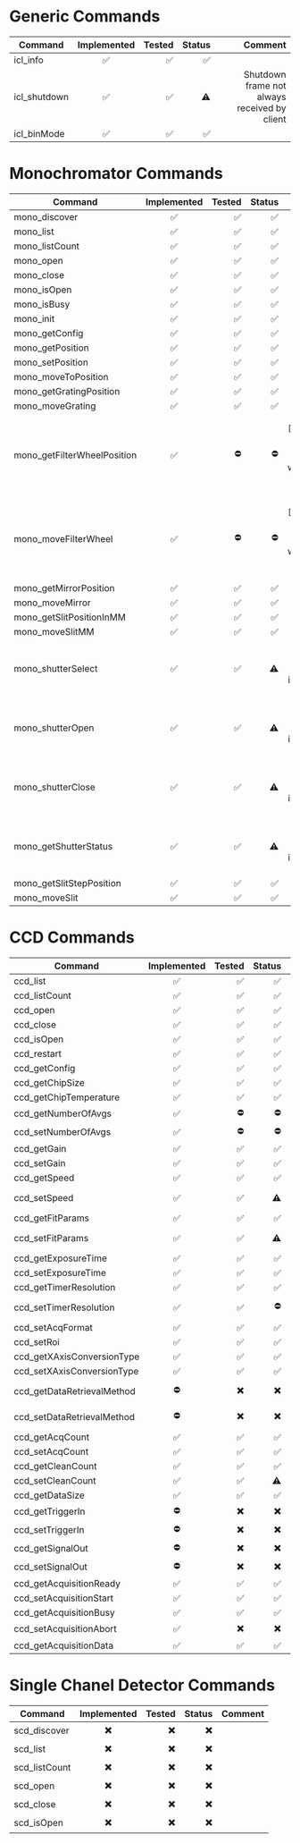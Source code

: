 # Generic Commands

| Command      | Implemented | Tested | Status |                                      Comment |
|--------------|:-----------:|-------:|-------:|---------------------------------------------:|
| icl_info     |      ✅     |     ✅ |     ✅ |                                              |
| icl_shutdown |      ✅     |     ✅ |      ⚠️ | Shutdown frame not always received by client |
| icl_binMode  |      ✅     |     ✅ |     ✅ |                                              |

# Monochromator Commands

| Command                     | Implemented | Tested | Status |                                                                             Comment |
|-----------------------------|:-----------:|-------:|-------:|------------------------------------------------------------------------------------:|
| mono_discover               |      ✅     |     ✅ |     ✅ |                                                                                     |
| mono_list                   |      ✅     |     ✅ |     ✅ |                                                                                     |
| mono_listCount              |      ✅     |     ✅ |     ✅ |                                                                                     |
| mono_open                   |      ✅     |     ✅ |     ✅ |                                                                                     |
| mono_close                  |      ✅     |     ✅ |     ✅ |                                                                                     |
| mono_isOpen                 |      ✅     |     ✅ |     ✅ |                                                                                     |
| mono_isBusy                 |      ✅     |     ✅ |     ✅ |                                                                                     |
| mono_init                   |      ✅     |     ✅ |     ✅ |                                                                                     |
| mono_getConfig              |      ✅     |     ✅ |     ✅ |                                                                                     |
| mono_getPosition            |      ✅     |     ✅ |     ✅ |                                                                                     |
| mono_setPosition            |      ✅     |     ✅ |     ✅ |                                                                                     |
| mono_moveToPosition         |      ✅     |     ✅ |     ✅ |                                                                                     |
| mono_getGratingPosition     |      ✅     |     ✅ |     ✅ |                                                                                     |
| mono_moveGrating            |      ✅     |     ✅ |     ✅ |                                                                                     |
| mono_getFilterWheelPosition |      ✅     |     ⛔ |     ⛔ | `"[E];-510;Error Mono Command Not Supported"`, what are all the possible positions? |
| mono_moveFilterWheel        |      ✅     |     ⛔ |     ⛔ | `"[E];-510;Error Mono Command Not Supported"`, what are all the possible positions? |
| mono_getMirrorPosition      |      ✅     |     ✅ |     ✅ |                                                                                     |
| mono_moveMirror             |      ✅     |     ✅ |     ✅ |                                                                                     |
| mono_getSlitPositionInMM    |      ✅     |     ✅ |     ✅ |                                                                                     |
| mono_moveSlitMM             |      ✅     |     ✅ |     ✅ |                                                                                     |
| mono_shutterSelect          |      ✅     |     ✅ |      ⚠️ |                                    How to configure mono for internal shutter mode? |
| mono_shutterOpen            |      ✅     |     ✅ |      ⚠️ |                                    How to configure mono for internal shutter mode? |
| mono_shutterClose           |      ✅     |     ✅ |      ⚠️ |                                    How to configure mono for internal shutter mode? |
| mono_getShutterStatus       |      ✅     |     ✅ |      ⚠️ |                                    How to configure mono for internal shutter mode? |
| mono_getSlitStepPosition    |      ✅     |     ✅ |     ✅ |                                                                                     |
| mono_moveSlit               |      ✅     |     ✅ |     ✅ |                                                                                     |

# CCD Commands

| Command                    | Implemented | Tested | Status |                                                             Comment |
|----------------------------|:-----------:|-------:|-------:|--------------------------------------------------------------------:|
| ccd_list                   |      ✅     |     ✅ |     ✅ |                                                                     |
| ccd_listCount              |      ✅     |     ✅ |     ✅ |                                                                     |
| ccd_open                   |      ✅     |     ✅ |     ✅ |                                                                     |
| ccd_close                  |      ✅     |     ✅ |     ✅ |                                                                     |
| ccd_isOpen                 |      ✅     |     ✅ |     ✅ |                                                                     |
| ccd_restart                |      ✅     |     ✅ |     ✅ |                                                                     |
| ccd_getConfig              |      ✅     |     ✅ |     ✅ |                                                                     |
| ccd_getChipSize            |      ✅     |     ✅ |     ✅ |                                                                     |
| ccd_getChipTemperature     |      ✅     |     ✅ |     ✅ |                                                                     |
| ccd_getNumberOfAvgs        |      ✅     |     ⛔ |     ⛔ |                             [E];-315;CCD does not support averaging |
| ccd_setNumberOfAvgs        |      ✅     |     ⛔ |     ⛔ |                             [E];-315;CCD does not support averaging |
| ccd_getGain                |      ✅     |     ✅ |     ✅ |                                                                     |
| ccd_setGain                |      ✅     |     ✅ |     ✅ |                                                                     |
| ccd_getSpeed               |      ✅     |     ✅ |     ✅ |                                                                     |
| ccd_setSpeed               |      ✅     |     ✅ |      ⚠️ |   I have a camera with 45kHz, 1MHz, 1MHz Ultra, what else is there? |
| ccd_getFitParams           |      ✅     |     ✅ |     ✅ |                                     results":{"params":"0,1,0,0,0"} |
| ccd_setFitParams           |      ✅     |     ✅ |      ⚠️ |                There is no documentation what these parameters mean |
| ccd_getExposureTime        |      ✅     |     ✅ |     ✅ |                                                                     |
| ccd_setExposureTime        |      ✅     |     ✅ |     ✅ |                                                                     |
| ccd_getTimerResolution     |      ✅     |     ✅ |     ✅ |                                                                     |
| ccd_setTimerResolution     |      ✅     |     ✅ |     ⛔ | I can set timer resolution to 0 or 1 as "resolution", but no effect |
| ccd_setAcqFormat           |      ✅     |     ✅ |     ✅ |                                                                     |
| ccd_setRoi                 |      ✅     |     ✅ |     ✅ |                                                                     |
| ccd_getXAxisConversionType |      ✅     |     ✅ |     ✅ |                                                                     |
| ccd_setXAxisConversionType |      ✅     |     ✅ |     ✅ |                                                                     |
| ccd_getDataRetrievalMethod |      ⛔     |      ✖️ |      ✖️ |       "[E];-2;ccd_getDataRetrievalMethod;Command handler not found" |
| ccd_setDataRetrievalMethod |      ⛔     |      ✖️ |      ✖️ |       "[E];-2;ccd_getDataRetrievalMethod;Command handler not found" |
| ccd_getAcqCount            |      ✅     |     ✅ |     ✅ |                                                                     |
| ccd_setAcqCount            |      ✅     |     ✅ |     ✅ |                                                                     |
| ccd_getCleanCount          |      ✅     |     ✅ |     ✅ |                                                                     |
| ccd_setCleanCount          |      ✅     |     ✅ |      ⚠️ |                             No documentation what the "mode" 238 is |
| ccd_getDataSize            |      ✅     |     ✅ |     ✅ |                                                                     |
| ccd_getTriggerIn           |      ⛔     |      ✖️ |      ✖️ |                                          needs documentation about: |
| ccd_setTriggerIn           |      ⛔     |      ✖️ |      ✖️ |                    "addressWhere":-1,"eventWhen":-1,"sigTypeHow":-1 |
| ccd_getSignalOut           |      ⛔     |      ✖️ |      ✖️ |                                            "errors":["[E];-729;on"] |
| ccd_setSignalOut           |      ⛔     |      ✖️ |      ✖️ |                                                                     |
| ccd_getAcquisitionReady    |      ✅     |     ✅ |     ✅ |                                                                     |
| ccd_setAcquisitionStart    |      ✅     |     ✅ |     ✅ |                                                                     |
| ccd_getAcquisitionBusy     |      ✅     |     ✅ |     ✅ |                                                                     |
| ccd_setAcquisitionAbort    |      ✅     |      ✖️ |      ✖️ |                                                                     |
| ccd_getAcquisitionData     |      ✅     |     ✅ |     ✅ |                                                                     |

# Single Chanel Detector Commands

| Command       | Implemented | Tested | Status | Comment |
|---------------|:-----------:|-------:|-------:|--------:|
| scd_discover  |      ✖️      |      ✖️ |      ✖️ |         |
| scd_list      |      ✖️      |      ✖️ |      ✖️ |         |
| scd_listCount |      ✖️      |      ✖️ |      ✖️ |         |
| scd_open      |      ✖️      |      ✖️ |      ✖️ |         |
| scd_close     |      ✖️      |      ✖️ |      ✖️ |         |
| scd_isOpen    |      ✖️      |      ✖️ |      ✖️ |         |

